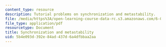 ```yaml
---
content_type: resource
description: Tutorial problems on synchronization and metastability.
file: /media/https%3A/open-learning-course-data-rc.s3.amazonaws.com/6-004-computation-structures-spring-2009/5b4e093d392e84ad437d6a4dfbbaa2aa_MIT6004s09tutor08.pdf
file_type: application/pdf
resourcetype: Document
title: Synchronization and metastability
uid: 5b4e093d-392e-84ad-437d-6a4dfbbaa2aa
---
```

